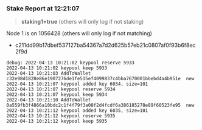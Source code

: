 
### Stake Report at 12:21:07

> **staking1=true** (others will only log if not staking)

Node 1 is on 1056428 (others will only log if not matching)
 - c211dd99b17dbef537127ba54367a7d2d625b57eb21c0807af0f93b6f8ec2f9d
```
debug: 2022-04-13 10:21:02 keypool reserve 5933
2022-04-13 10:21:02 keypool keep 5933
2022-04-13 10:21:03 AddToWallet c32e98d1828e86e1907276de1fe515ef4099837c4bba7670001bbebd4a4b951e  new
2022-04-13 10:21:07 keypool added key 6034, size=101
2022-04-13 10:21:07 keypool reserve 5934
2022-04-13 10:21:07 keypool keep 5934
2022-04-13 10:21:10 AddToWallet 0a559fb3f4866a10bdc2c1f4f79f3a08f2d4fcdf6a386185278e89f60523fe95  new
2022-04-13 10:21:12 keypool added key 6035, size=101
2022-04-13 10:21:12 keypool reserve 5935
2022-04-13 10:21:12 keypool keep 5935
```
